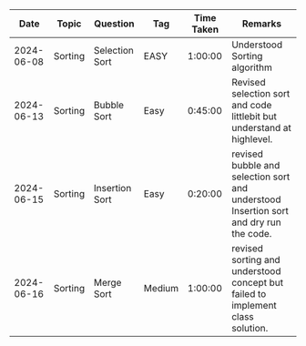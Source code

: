 | Date       | Topic    | Question | Tag  | Time Taken | Remarks |
|------------|----------|----------|------|------------|---------|
| 2024-06-08 | Sorting | Selection Sort | EASY | 1:00:00 | Understood Sorting algorithm |
| 2024-06-13 | Sorting | Bubble Sort | Easy | 0:45:00 | Revised selection sort and code littlebit but understand at highlevel. |
| 2024-06-15 | Sorting | Insertion Sort | Easy | 0:20:00 | revised bubble and selection sort and understood Insertion sort and dry run the code. |
| 2024-06-16 | Sorting | Merge Sort | Medium | 1:00:00 | revised sorting and understood concept but failed to implement class solution. |
